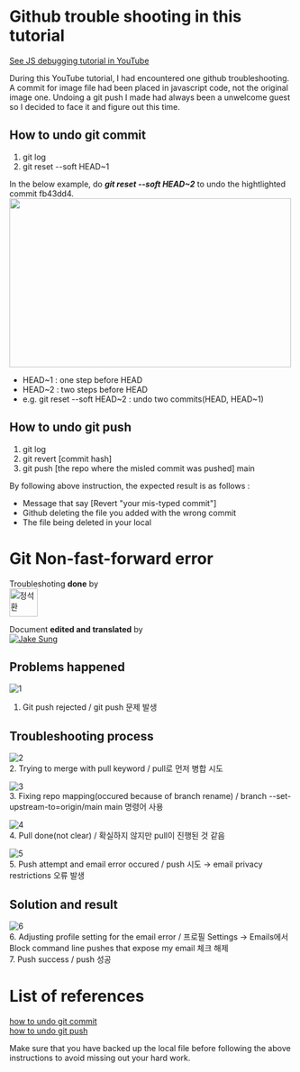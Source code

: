 # Github trouble shooting in this tutorial

[See JS debugging tutorial in YouTube](https://www.youtube.com/watchv=eGpCdJ8DDaM&t=81s)

During this YouTube tutorial, I had encountered one github troubleshooting. A commit for image file had been placed in javascript code, not the original image one. Undoing a git push I made had always been a unwelcome guest so I decided to face it and figure out this time.



## How to undo git commit
<ol>
  <li>git log</li>
  <li>git reset --soft HEAD~1</li>
</ol>


In the below example, do __*git reset --soft HEAD~2*__ to undo the hightlighted commit fb43dd4.  
<img src="https://user-images.githubusercontent.com/83855174/137629565-f74687a9-c5be-40aa-8c0c-f7875b750270.png" width=500px height=300px/>  

<ul>
  <li>HEAD~1 : one step before HEAD</li>  
  <li>HEAD~2 : two steps before HEAD</li>  
  <li>e.g. git reset --soft HEAD~2  : undo two commits(HEAD, HEAD~1)</li>  
</ul>

## How to undo git push 
<ol>
<li>git log</li>
<li>git revert [commit hash]</li>
<li>git push [the repo where the misled commit was pushed] main</li>
</ol>

By following above instruction, the expected result is as follows : 
<ul>
<li>Message that say [Revert "your mis-typed commit"] </li>
<li>Github deleting the file you added with the wrong commit</li>
<li>The file being deleted in your local</li>
</ul>


# Git Non-fast-forward error
Troubleshoting <strong>done</strong> by <br/>
<a href="https://github.com/jshhhhh">
<img src="https://github.com/jshhhhh.png" width=50px height=50px alt="정석환"/>
</a>

Document <strong>edited and translated</strong> by <br/>
<a href="https://github.com/developerasun">
<img src="https://github.com/developerasun.png?size=50" alt="Jake Sung"/>
</a>


## Problems happened
![1](https://user-images.githubusercontent.com/86046319/138065504-ee12da03-a540-4398-8b88-ae5f7308f46c.png?size=50)<br/>
1. Git push rejected / git push 문제 발생

## Troubleshooting process
![2](https://user-images.githubusercontent.com/86046319/138065599-b4b16381-78ac-4f5a-bb97-fb34c92fcbc2.png)<br/>
2. Trying to merge with pull keyword / pull로 먼저 병합 시도


![3](https://user-images.githubusercontent.com/86046319/138065625-7bed0dc6-43f0-4feb-837d-8bb7b922533f.png)<br/>
3. Fixing repo mapping(occured because of branch rename) / branch --set-upstream-to=origin/main main 명령어 사용


![4](https://user-images.githubusercontent.com/86046319/138065634-5fa4e08c-0ac7-4e4f-ad07-e7d0591a344b.png)<br/>
4. Pull done(not clear) / 확실하지 않지만 pull이 진행된 것 같음


![5](https://user-images.githubusercontent.com/86046319/138065642-9325f635-0b1c-4362-8ebf-a04f94cc8cd9.png)<br/>
5. Push attempt and email error occured / push 시도 → email privacy restrictions 오류 발생


## Solution and result
![6](https://user-images.githubusercontent.com/86046319/138065652-abb41621-63fb-4991-b214-b685401e4a9b.png)<br/>
6. Adjusting profile setting for the email error / 프로필 Settings → Emails에서 Block command line pushes that expose my email 체크 해제 <br/>
7. Push success / push 성공


# List of references
[how to undo git commit](https://devconnected.com/how-to-undo-last-git-commit/) <br/>
[how to undo git push](https://stackoverflow.com/questions/37606168/how-to-undo-a-git-push)


Make sure that you have backed up the local file before following the above instructions to avoid missing out your hard work. 
